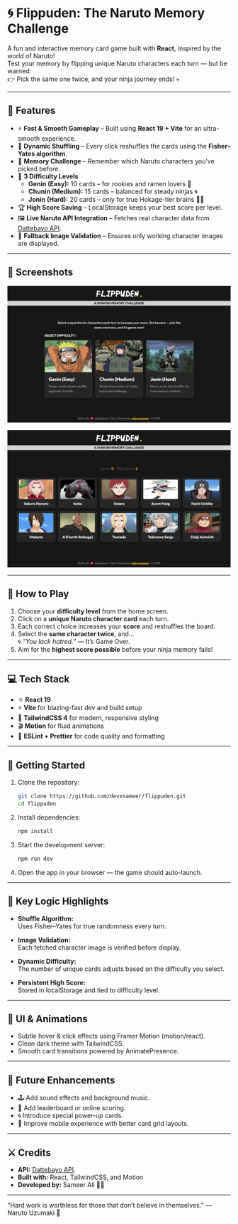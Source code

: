 # 🌀 Flippuden: The Naruto Memory Challenge

A fun and interactive memory card game built with **React**, inspired by the world of Naruto!  
Test your memory by flipping unique Naruto characters each turn — but be warned:  
👉 Pick the same one twice, and your ninja journey ends! 💀

---

## 🌟 Features

- ⚡ **Fast & Smooth Gameplay** – Built using **React 19 + Vite** for an ultra-smooth experience.
- 🎴 **Dynamic Shuffling** – Every click reshuffles the cards using the **Fisher–Yates algorithm**.
- 🧠 **Memory Challenge** – Remember which Naruto characters you've picked before.
- 💪 **3 Difficulty Levels**
  - **Genin (Easy):** 10 cards – for rookies and ramen lovers 🍜
  - **Chunin (Medium):** 15 cards – balanced for steady ninjas 🌀
  - **Jonin (Hard):** 20 cards – only for true Hokage-tier brains 🧠🔥
- 🏆 **High Score Saving** – LocalStorage keeps your best score per level.
- 🖼️ **Live Naruto API Integration** – Fetches real character data from [Dattebayo API](https://dattebayo-api.onrender.com/).
- 🚧 **Fallback Image Validation** – Ensures only working character images are displayed.

---

## 📸 Screenshots

![Screenshot](./public/images/sc_first.png)

![Screenshot](./public/images/sc_second.png)

---

## 🧩 How to Play

1. Choose your **difficulty level** from the home screen.
2. Click on a **unique Naruto character card** each turn.
3. Each correct choice increases your **score** and reshuffles the board.
4. Select the **same character twice**, and...  
   🌀 _“You lack hatred.”_ — It’s Game Over.
5. Aim for the **highest score possible** before your ninja memory fails!

---

## 💻 Tech Stack

- ⚛️ **React 19**
- ⚡ **Vite** for blazing-fast dev and build setup
- 🎨 **TailwindCSS 4** for modern, responsive styling
- 🎬 **Motion** for fluid animations
- 🧹 **ESLint + Prettier** for code quality and formatting

---

## 🚀 Getting Started

1. Clone the repository:
   ```bash
   git clone https://github.com/devxsameer/flippuden.git
   cd flippuden
   ```
1. Install dependencies:
   ```bash
   npm install
   ```
1. Start the development server:
   ```bash
   npm run dev
   ```
1. Open the app in your browser — the game should auto-launch.

---

## 🧠 Key Logic Highlights

- **Shuffle Algorithm:**  
  Uses Fisher–Yates for true randomness every turn.

- **Image Validation:**  
  Each fetched character image is verified before display.

- **Dynamic Difficulty:**  
  The number of unique cards adjusts based on the difficulty you select.

- **Persistent High Score:**  
  Stored in localStorage and tied to difficulty level.

---

## 🎨 UI & Animations

- Subtle hover & click effects using Framer Motion (motion/react).
- Clean dark theme with TailwindCSS.
- Smooth card transitions powered by AnimatePresence.

---

## 🥷 Future Enhancements

- 🕹️ Add sound effects and background music.
- 🏁 Add leaderboard or online scoring.
- 🌀 Introduce special power-up cards.
- 📱 Improve mobile experience with better card grid layouts.

---

## ⚔️ Credits

- **API:** [Dattebayo API](https://dattebayo-api.onrender.com/).
- **Built with:** React, TailwindCSS, and Motion
- **Developed by:** Sameer Ali 👨‍💻

---

"Hard work is worthless for those that don’t believe in themselves." — Naruto Uzumaki 🍥
